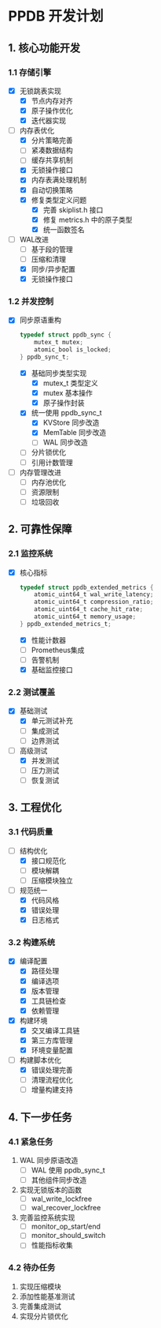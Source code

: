 # PPDB 开发计划

## 1. 核心功能开发

### 1.1 存储引擎
- [x] 无锁跳表实现
  - [x] 节点内存对齐
  - [x] 原子操作优化
  - [x] 迭代器实现

- [ ] 内存表优化
  - [x] 分片策略完善
  - [ ] 紧凑数据结构
  - [ ] 缓存共享机制
  - [x] 无锁操作接口
  - [x] 内存表满处理机制
  - [x] 自动切换策略
  - [x] 修复类型定义问题
    - [x] 完善 skiplist.h 接口
    - [x] 修复 metrics.h 中的原子类型
    - [x] 统一函数签名

- [ ] WAL改进
  - [ ] 基于段的管理
  - [ ] 压缩和清理
  - [x] 同步/异步配置
  - [x] 无锁操作接口

### 1.2 并发控制
- [x] 同步原语重构
  ```c
  typedef struct ppdb_sync {
      mutex_t mutex;
      atomic_bool is_locked;
  } ppdb_sync_t;
  ```
  - [x] 基础同步类型实现
    - [x] mutex_t 类型定义
    - [x] mutex 基本操作
    - [x] 原子操作封装
  - [x] 统一使用 ppdb_sync_t
    - [x] KVStore 同步改造
    - [x] MemTable 同步改造
    - [ ] WAL 同步改造
  - [ ] 分片锁优化
  - [ ] 引用计数管理

- [ ] 内存管理改进
  - [ ] 内存池优化
  - [ ] 资源限制
  - [ ] 垃圾回收

## 2. 可靠性保障

### 2.1 监控系统
- [x] 核心指标
  ```c
  typedef struct ppdb_extended_metrics {
      atomic_uint64_t wal_write_latency;
      atomic_uint64_t compression_ratio;
      atomic_uint64_t cache_hit_rate;
      atomic_uint64_t memory_usage;
  } ppdb_extended_metrics_t;
  ```
  - [x] 性能计数器
  - [ ] Prometheus集成
  - [ ] 告警机制
  - [x] 基础监控接口

### 2.2 测试覆盖
- [x] 基础测试
  - [x] 单元测试补充
  - [ ] 集成测试
  - [ ] 边界测试

- [ ] 高级测试
  - [x] 并发测试
  - [ ] 压力测试
  - [ ] 恢复测试

## 3. 工程优化

### 3.1 代码质量
- [ ] 结构优化
  - [x] 接口规范化
  - [ ] 模块解耦
  - [ ] 压缩模块独立

- [ ] 规范统一
  - [x] 代码风格
  - [x] 错误处理
  - [x] 日志格式

### 3.2 构建系统
- [x] 编译配置
  - [x] 路径处理
  - [x] 编译选项
  - [x] 版本管理
  - [x] 工具链检查
  - [x] 依赖管理

- [x] 构建环境
  - [x] 交叉编译工具链
  - [x] 第三方库管理
  - [x] 环境变量配置

- [ ] 构建脚本优化
  - [x] 错误处理完善
  - [ ] 清理流程优化
  - [ ] 增量构建支持

## 4. 下一步任务

### 4.1 紧急任务
1. WAL 同步原语改造
   - [ ] WAL 使用 ppdb_sync_t
   - [ ] 其他组件同步改造

2. 实现无锁版本的函数
   - [ ] wal_write_lockfree
   - [ ] wal_recover_lockfree

3. 完善监控系统实现
   - [ ] monitor_op_start/end
   - [ ] monitor_should_switch
   - [ ] 性能指标收集

### 4.2 待办任务
1. 实现压缩模块
2. 添加性能基准测试
3. 完善集成测试
4. 实现分片锁优化
